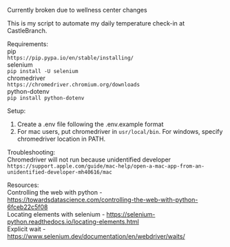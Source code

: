 Currently broken due to wellness center changes

This is my script to automate my daily temperature check-in at CastleBranch.

Requirements:  
pip  
`https://pip.pypa.io/en/stable/installing/`  
selenium  
`pip install -U selenium`  
chromedriver  
`https://chromedriver.chromium.org/downloads`  
python-dotenv  
`pip install python-dotenv`  

Setup:
1. Create a .env file following the .env.example format
2. For mac users, put chromedriver in `usr/local/bin`. For windows, specify chromedriver location in PATH.



Troubleshooting:  
Chromedriver will not run because unidentified developer  
`https://support.apple.com/guide/mac-help/open-a-mac-app-from-an-unidentified-developer-mh40616/mac`


Resources:  
Controlling the web with python - https://towardsdatascience.com/controlling-the-web-with-python-6fceb22c5f08  
Locating elements with selenium - https://selenium-python.readthedocs.io/locating-elements.html  
Explicit wait - https://www.selenium.dev/documentation/en/webdriver/waits/  